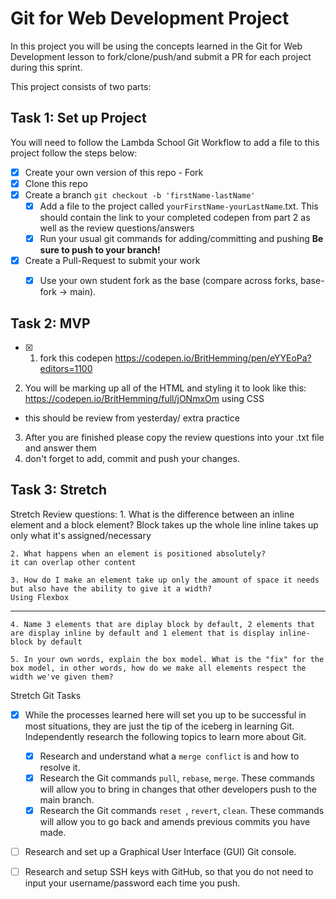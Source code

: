 # Git for Web Development Project
In this project you will be using the concepts learned in the Git for Web Development lesson to fork/clone/push/and submit a PR for each project during this sprint.

This project consists of two parts:

## Task 1: Set up Project
You will need to follow the Lambda School Git Workflow to add a file to this project follow the steps below:

- [x] Create your own version of this repo - Fork
- [x] Clone this repo
- [x] Create a branch `git checkout -b 'firstName-lastName'`
  - [x] Add a file to the project called `yourFirstName-yourLastName`.txt. This should contain the link to your completed codepen from part 2 as well as the review questions/answers
  - [x] Run your usual git commands for adding/committing and pushing **Be sure to push to your branch!**
- [x] Create a Pull-Request to submit your work
  - [x] Use your own student fork as the base (compare across forks, base-fork -> main).


## Task 2: MVP
- [x] 1. fork this codepen https://codepen.io/BritHemming/pen/eYYEoPa?editors=1100
2. You will be marking up all of the HTML and styling it to look like this: https://codepen.io/BritHemming/full/jONmxOm using CSS
* this should be review from yesterday/ extra practice
3. After you are finished please copy the review questions into your .txt file and answer them
4. don't forget to add, commit and push your changes.


## Task 3: Stretch
Stretch Review questions: 
    1. What is the difference between an inline element and a block element?
    Block takes up the whole line
    inline takes up only what it's assigned/necessary

    2. What happens when an element is positioned absolutely? 
    it can overlap other content

    3. How do I make an element take up only the amount of space it needs but also have the ability to give it a width? 
    Using Flexbox 
-----
    4. Name 3 elements that are diplay block by default, 2 elements that are display inline by default and 1 element that is display inline-block by default

    5. In your own words, explain the box model. What is the "fix" for the box model, in other words, how do we make all elements respect the width we've given them? 
Stretch Git Tasks
- [x] While the processes learned here will set you up to be successful in most situations, they are just the tip of the iceberg in learning Git. Independently research the following topics to learn more about Git.
  - [x] Research and understand what a `merge conflict` is and how to resolve it.
  - [x] Research the Git commands `pull`, `rebase`, `merge`. These commands will allow you to bring in changes that other developers push to the main branch.
  - [x] Research the Git commands `reset `, `revert`, `clean`. These commands will allow you to go back and amends previous commits you have made.

- [ ] Research and set up a Graphical User Interface (GUI) Git console. 

- [ ] Research and setup SSH keys with GitHub, so that you do not need to input your username/password each time you push. 


